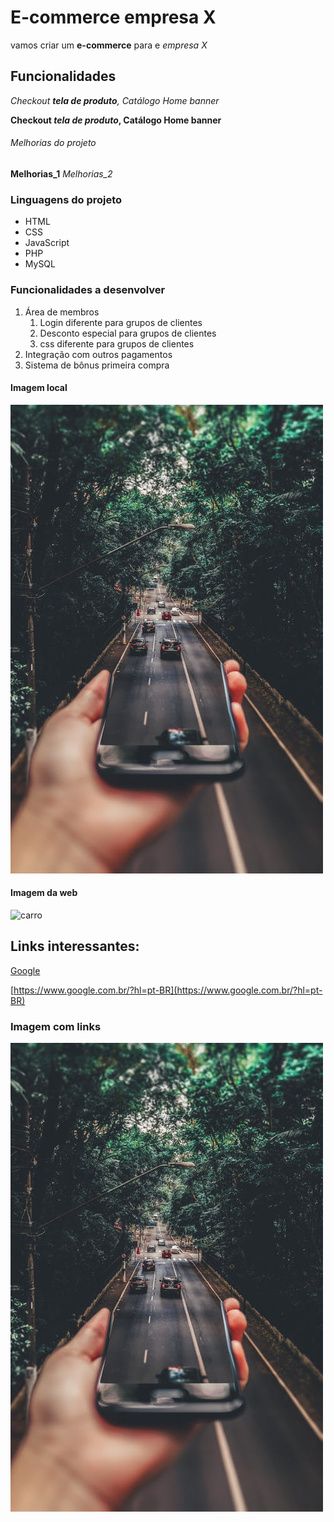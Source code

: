 # E-commerce empresa X
vamos criar um  **e-commerce** para e *empresa X* 

## Funcionalidades

_Checkout **tela de produto**, Catálogo Home banner_

**Checkout *tela de produto*, Catálogo Home banner**

###### Melhorias do projeto

**Melhorias_1** _Melhorias_2_

### Linguagens do projeto

* HTML
* CSS
* JavaScript
* PHP
* MySQL

### Funcionalidades a desenvolver

1. Área de membros
    1. Login diferente para  grupos de clientes
    2. Desconto especial para grupos de clientes
    3. css diferente para grupos de clientes
2. Integração com outros pagamentos
3. Sistema de bônus primeira  compra

#### Imagem local

![Celular](assets/image/fundo.jpeg)

#### Imagem da web

![carro](https://www.cnnbrasil.com.br/wp-content/uploads/sites/12/2023/02/221223090506-01-bugatti-chiron-profilee.jpg?w=1200&h=900&crop=1)

## Links interessantes:

[Google](https://www.google.com.br/?hl=pt-BR)

[https://www.google.com.br/?hl=pt-BR](https://www.google.com.br/?hl=pt-BR)

### Imagem com  links

[![celular](assets/image/fundo.jpeg)](https://www.youtube.com)